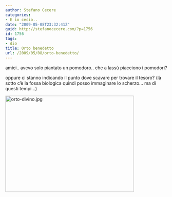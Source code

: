 ```yaml
---
author: Stefano Cecere
categories:
- E io cecio..
date: "2009-05-08T23:32:41Z"
guid: http://stefanocecere.com/?p=1756
id: 1756
tags:
- dio
title: Orto benedetto
url: /2009/05/08/orto-benedetto/
---
```


amici.. avevo solo piantato un pomodoro.. che a lassù piacciono i pomodori?
  
oppure ci stanno indicando il punto dove scavare per trovare il tesoro? (là sotto c&#8217;è la fossa biologica quindi posso immaginare lo scherzo&#8230; ma di questi tempi&#8230;)

<img class="aligncenter size-medium wp-image-1755" title="orto-divino.jpg" src="http://stefanocecere.com/wp-content/uploads/sites/3/2009/05/orto-divino-400x300.jpg" alt="orto-divino.jpg" width="400" height="300" />